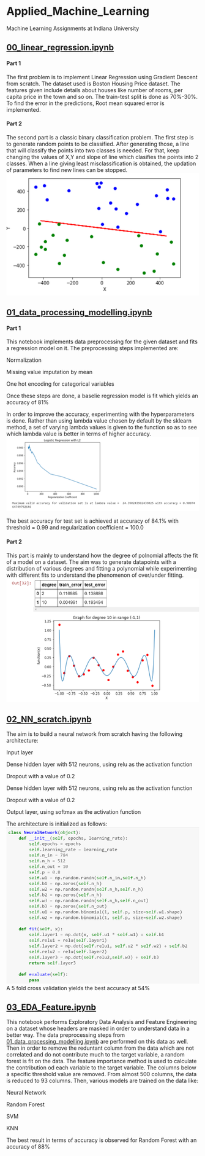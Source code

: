 # Applied_Machine_Learning
Machine Learning Assignments at Indiana University

## [00_linear_regression.ipynb](https://github.com/prajakta0111/Applied_Machine_Learning/blob/master/00_linear_regression.ipynb)
#### Part 1
The first problem is to implement Linear Regression using Gradient Descent from scratch. The dataset used is Boston Housing Price dataset. The features given include details about houses like number of rooms, per capita price in the town and so on. The train-test split is done as 70%-30%. To find the error in the predictions, Root mean squared error is implemented.
#### Part 2 
The second part is a classic binary classification problem. 
The first step is to generate random points to be classified. After generating those, a line that will classify the points into two classes is needed. For that, keep changing the values of X,Y and slope of line which clasifies the points into 2 classes. When a line giving least misclassification is obtained, the updation of parameters to find new lines can be stopped. 
![Output of Binary Classification](https://github.com/prajakta0111/Applied_Machine_Learning/blob/master/images/binary.PNG)
## [01_data_processing_modelling.ipynb](https://github.com/prajakta0111/Applied_Machine_Learning/blob/master/01_data_processing_modelling.ipynb)
#### Part 1
This notebook implements data preprocessing for the given dataset and fits a regression model on it. 
The preprocessing steps implemented are:

Normalization 

Missing value imputation by mean

One hot encoding for categorical variables

Once these steps are done, a baselie regression model is fit which yields an accuracy of 81%

In order to improve the accuracy, experimenting with the hyperparameters is done. Rather than using lambda value chosen by default by the sklearn method, a set of varying lambda values is given to the function so as to see which lambda value is better in terms of higher accuracy. 
![lambda](https://github.com/prajakta0111/Applied_Machine_Learning/blob/master/images/lambda.PNG)

The best accuracy for test set is achieved at accuracy of 84.1% with threshold =  0.99 and regularization coefficient = 100.0

#### Part 2 
This part is mainly to understand how the degree of polnomial affects the fit of a model on a dataset. The aim was to generate datapoints with a distribution of various degrees and fitting a polynomial while experimenting with different fits to understand the phenomenon of over/under fitting.
![poly](https://github.com/prajakta0111/Applied_Machine_Learning/blob/master/images/poly.PNG)

## [02_NN_scratch.ipynb](https://github.com/prajakta0111/Applied_Machine_Learning/blob/master/02_NN_scratch.ipynb)
The aim is to build a neural network from scratch having the following architecture:

Input layer

Dense hidden layer with 512 neurons, using relu as the activation function

Dropout with a value of 0.2

Dense hidden layer with 512 neurons, using relu as the activation function

Dropout with a value of 0.2

Output layer, using softmax as the activation function

The architecture is initialized as follows:
![nn](https://github.com/prajakta0111/Applied_Machine_Learning/blob/master/images/nn.PNG)
A 5 fold cross validation yields the best accuracy at 54%

## [03_EDA_Feature.ipynb](https://github.com/prajakta0111/Applied_Machine_Learning/blob/master/03_EDA_Feature.ipynb)

This notebook performs Exploratory Data Analysis and Feature Engineering on a dataset whose headers are masked in order to understand data in a better way. 
The data preprocessing steps from [01_data_processing_modelling.ipynb](https://github.com/prajakta0111/Applied_Machine_Learning/blob/master/01_data_processing_modelling.ipynb) are performed on this data as well. Then in order to remove the reduntant column from the data which are not correlated and do not contribute much to the target variable, a random forest is fit on the data. The feature importance method is used to calculate the contribution od each variable to the target variable. The columns below a specific threshold value are removed. From almost 500 columns, the data is reduced to 93 columns. Then, various models are trained on the data like:

Neural Network

Random Forest

SVM

KNN

The best result in terms of accuracy is observed for Random Forest with an accuracy of 88%
